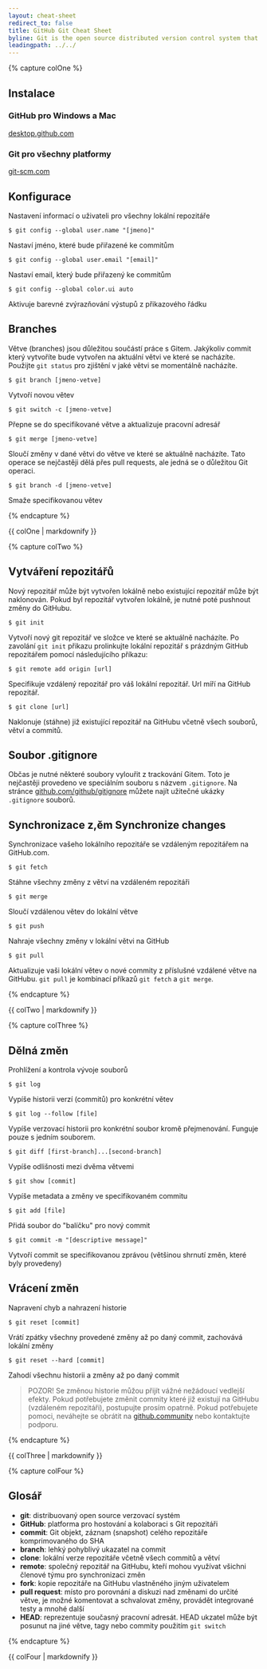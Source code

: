 ```yaml
---
layout: cheat-sheet
redirect_to: false
title: GitHub Git Cheat Sheet
byline: Git is the open source distributed version control system that facilitates GitHub activities on your laptop or desktop. This cheat sheet summarizes commonly used Git command line instructions for quick reference.
leadingpath: ../../
---
```


{% capture colOne %}
## Instalace

### GitHub pro Windows a Mac
[desktop.github.com](https://desktop.github.com)

### Git pro všechny platformy
[git-scm.com](https://git-scm.com)

## Konfigurace
Nastavení informací o uživateli pro všechny lokální repozitáře

```$ git config --global user.name "[jmeno]"```

Nastaví jméno, které bude přiřazené ke commitům

```$ git config --global user.email "[email]"```

Nastaví email, který bude přiřazený ke commitům

```$ git config --global color.ui auto```

Aktivuje barevné zvýrazňování výstupů z přikazového řádku

## Branches

Větve (branches) jsou důležitou součástí práce s Gitem. Jakýkoliv commit který vytvoříte bude vytvořen na aktuální větvi ve které se nacházíte. Použijte `git status` pro zjištění v jaké větvi se momentálně nacházíte.

```$ git branch [jmeno-vetve]```

Vytvoří novou větev

```$ git switch -c [jmeno-vetve]```

Přepne se do specifikované větve a aktualizuje pracovní adresář

```$ git merge [jmeno-vetve]```

Sloučí změny v dané větvi do větve ve které se aktuálně nacházíte. Tato operace se nejčastěji dělá přes pull requests, ale jedná se o důležitou Git operaci.

```$ git branch -d [jmeno-vetve]```

Smaže specifikovanou větev

{% endcapture %}
<div class="col-md-6">
{{ colOne | markdownify }}
</div>


{% capture colTwo %}

## Vytváření repozitářů

Nový repozitář může být vytvořen lokálně nebo existující repozitář může být naklonován. Pokud byl repozitář vytvořen lokálně, je nutné poté pushnout změny do GitHubu.

```$ git init```

Vytvoří nový git repozitář ve složce ve které se aktuálně nacházíte. Po zavolání `git init` přikazu prolinkujte lokální repozitář s prázdným GitHub repozitářem pomocí následujícího příkazu:

```$ git remote add origin [url]```

Specifikuje vzdálený repozitář pro váš lokální repozitář. Url míří na GitHub repozitář.

```$ git clone [url]```

Naklonuje (stáhne) již existující repozitář na GitHubu včetně všech souborů, větví a commitů.

## Soubor .gitignore

Občas je nutné některé soubory vylouřit z trackování Gitem. Toto je nejčastěji provedeno ve speciálním souboru s názvem `.gitignore`. Na stránce [github.com/github/gitignore](https://github.com/github/gitignore) můžete najít užitečné ukázky `.gitignore` souborů.

## Synchronizace z,ěm Synchronize changes

Synchronizace vašeho lokálního repozitáře se vzdáleným repozitářem na GitHub.com.

```$ git fetch```

Stáhne všechny změny z větví na vzdáleném repozitáři

```$ git merge```

Sloučí vzdálenou větev do lokální větve

```$ git push```

Nahraje všechny změny v lokální větvi na GitHub

```$ git pull```

Aktualizuje vaši lokální větev o nové commity z příslušné vzdálené větve na GitHubu. `git pull` je kombinací příkazů `git fetch` a `git merge`.

{% endcapture %}
<div class="col-md-6">
{{ colTwo | markdownify }}
</div>
<div class="clearfix"></div>

{% capture colThree %}

## Dělná změn

Prohlížení a kontrola vývoje souborů

```$ git log```

Vypíše historii verzí (commitů) pro konkrétní větev

```$ git log --follow [file]```

Vypíše verzovací historii pro konkrétní soubor kromě přejmenování. Funguje pouze s jedním souborem.

```$ git diff [first-branch]...[second-branch]```

Vypíše odlišnosti mezi dvěma větvemi

```$ git show [commit]```

Vypíše metadata a změny ve specifikovaném commitu

```$ git add [file]```

Přidá soubor do "balíčku" pro nový commit

```$ git commit -m "[descriptive message]"```

Vytvoří commit se specifikovanou zprávou (většinou shrnutí změn, které byly provedeny)

## Vrácení změn

Napravení chyb a nahrazení historie

```$ git reset [commit]```

Vrátí zpátky všechny provedené změny až po daný commit, zachovává lokální změny

```$ git reset --hard [commit]```

Zahodí všechnu historii a změny až po daný commit

> POZOR! Se změnou historie můžou přijít vážné nežádoucí vedlejší efekty. Pokud potřebujete změnit commity které již existují na GitHubu (vzdáleném repozitáři), postupujte prosím opatrně. Pokud potřebujete pomoci, neváhejte se obrátit na [github.community](https://github.community) nebo kontaktujte podporu.

{% endcapture %}
<div class="col-md-6">
{{ colThree | markdownify }}
</div>

{% capture colFour %}

## Glosář

- **git**: distribuovaný open source verzovací systém
- **GitHub**: platforma pro hostování a kolaboraci s Git repozitáři
- **commit**: Git objekt, záznam (snapshot) celého repozitáře komprimovaného do SHA
- **branch**: lehký pohyblivý ukazatel na commit
- **clone**: lokální verze repozitáře včetně všech commitů a větví
- **remote**: společný repozitář na GitHubu, kteří mohou využívat všichni členové týmu pro synchronizaci změn
- **fork**: kopie repozitáře na GitHubu vlastněného jiným uživatelem
- **pull request**: místo pro porovnání a diskuzi nad změnami do určité větve, je možné komentovat a schvalovat změny, provádět integrované testy a mnohé další
- **HEAD**: reprezentuje současný pracovní adresát. HEAD ukzatel může být posunut na jiné větve, tagy nebo commity použitím `git switch`

{% endcapture %}
<div class="col-md-6">
{{ colFour | markdownify }}
</div>
<div class="clearfix"></div>
